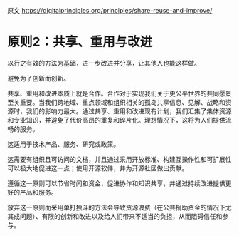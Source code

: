 原文 https://digitalprinciples.org/principles/share-reuse-and-improve/

# 原则2：共享、重用与改进 

以行之有效的方法为基础，进一步改进并分享，让其他人也能这样做。

避免为了创新而创新。

共享、重用和改进本质上就是合作。合作对于实现我们关于更公平世界的共同愿景至关重要。当我们跨地域、重点领域和组织相关的孤岛共享信息、见解、战略和资源时，我们的影响力最大。通过共享、重用和改进现有计划，我们汇集了集体资源和专业知识，并避免了代价高昂的重复和碎片化。理想情况下，这将为人们提供流畅的服务。

这适用于技术产品、服务、研究或政策。

这需要有组织且可访问的文档，并且通过采用开放标准、构建互操作性和可扩展性可以极大地促进这一点；使用开源软件，并为开源社区做出贡献。

遵循这一原则可以节省时间和资金，促进协作和知识共享，并通过持续改进提供更好的产品和服务。

放弃这一原则而采用单打独斗的方法会导致资源浪费（在公共捐助资金的情况下尤其成问题）、有限的创新和改进以及给人们带来不适当的负担，从而阻碍信任和参与。
